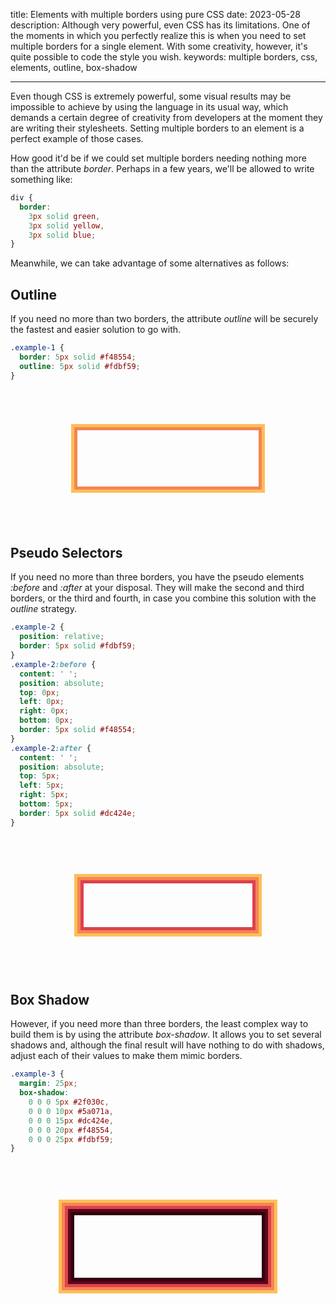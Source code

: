 title: Elements with multiple borders using pure CSS
date: 2023-05-28
description: Although very powerful, even CSS has its limitations. One of the moments in which you perfectly realize this is when you need to set multiple borders for a single element. With some creativity, however, it's quite possible to code the style you wish.
keywords: multiple borders, css, elements, outline, box-shadow

---

<style>
.example-wrapper {
  display: flex;
  align-items: center;
  justify-content: center;
  padding: 60px 0;
}
.example {
  flex-grow: 1;
  height: 100px;
  max-width: 300px;
  box-sizing: border-box;
}
</style>

Even though CSS is extremely powerful, some visual results may be impossible to achieve by using the language in its usual way, which demands a certain degree of creativity from developers at the moment they are writing their stylesheets. Setting multiple borders to an element is a perfect example of those cases.

How good it'd be if we could set multiple borders needing nothing more than the attribute *border*. Perhaps in a few years, we'll be allowed to write something like:
``` css
div {
  border:
    3px solid green,
    3px solid yellow,
    3px solid blue;
}
```

Meanwhile, we can take advantage of some alternatives as follows:

## Outline

If you need no more than two borders, the attribute *outline* will be securely the fastest and easier solution to go with.

``` css
.example-1 {
  border: 5px solid #f48554;
  outline: 5px solid #fdbf59;
}
```
<style>
.example-1 {
  border: 5px solid #f48554;
  outline: 5px solid #fdbf59;
}
</style>
<div class="example-wrapper">
  <div class="example example-1"></div>
</div>

## Pseudo Selectors

If you need no more than three borders, you have the pseudo elements *:before* and *:after* at your disposal. They will make the second and third borders, or the third and fourth, in case you combine this solution with the *outline* strategy.

``` css
.example-2 {
  position: relative;
  border: 5px solid #fdbf59;
}
.example-2:before {
  content: ' ';
  position: absolute;
  top: 0px;
  left: 0px;
  right: 0px;
  bottom: 0px;
  border: 5px solid #f48554;
}
.example-2:after {
  content: ' ';
  position: absolute;
  top: 5px;
  left: 5px;
  right: 5px;
  bottom: 5px;
  border: 5px solid #dc424e;
}
```
<style>
.example-2 {
  position: relative;
  border: 5px solid #fdbf59;
}
.example-2:before {
  content: ' ';
  position: absolute;
  top: 0px;
  left: 0px;
  right: 0px;
  bottom: 0px;
  border: 5px solid #f48554;
}
.example-2:after {
  content: ' ';
  position: absolute;
  top: 5px;
  left: 5px;
  right: 5px;
  bottom: 5px;
  border: 5px solid #dc424e;
}
</style>
<div class="example-wrapper">
  <div class="example example-2"></div>
</div>

## Box Shadow

However, if you need more than three borders, the least complex way to build them is by using the attribute *box-shadow*. It allows you to set several shadows and, although the final result will have nothing to do with shadows, adjust each of their values to make them mimic borders.

``` css
.example-3 {
  margin: 25px;
  box-shadow: 
    0 0 0 5px #2f030c,
    0 0 0 10px #5a071a,
    0 0 0 15px #dc424e,
    0 0 0 20px #f48554,
    0 0 0 25px #fdbf59;
}
```
<style>
.example-3 {
  margin: 25px;
  box-shadow: 
    0 0 0 5px #2f030c,
    0 0 0 10px #5a071a,
    0 0 0 15px #dc424e,
    0 0 0 20px #f48554,
    0 0 0 25px #fdbf59;
}
</style>
<div class="example-wrapper">
  <div class="example example-3"></div>
</div>
